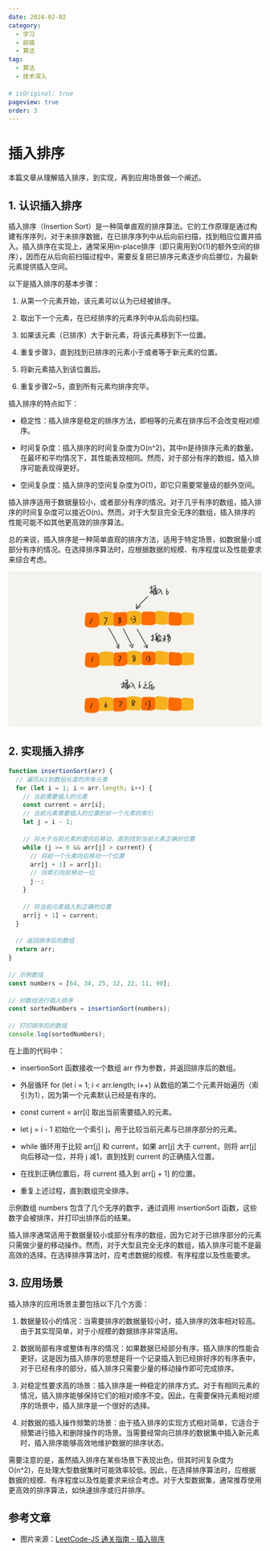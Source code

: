 ```yaml
---
date: 2024-02-02
category:
  - 学习
  - 前端
  - 算法
tag:
  - 算法
  - 技术深入

# isOriginal: true
pageview: true
order: 3
---
```


# **插入排序**

本篇文章从理解插入排序，到实现，再到应用场景做一个阐述。
<!-- more -->

## 1. 认识插入排序

插入排序（Insertion Sort）是一种简单直观的排序算法。它的工作原理是通过构建有序序列，对于未排序数据，在已排序序列中从后向前扫描，找到相应位置并插入。插入排序在实现上，通常采用in-place排序（即只需用到O(1)的额外空间的排序），因而在从后向前扫描过程中，需要反复把已排序元素逐步向后挪位，为最新元素提供插入空间。

以下是插入排序的基本步骤：

1. 从第一个元素开始，该元素可以认为已经被排序。

2. 取出下一个元素，在已经排序的元素序列中从后向前扫描。

3. 如果该元素（已排序）大于新元素，将该元素移到下一位置。

4. 重复步骤3，直到找到已排序的元素小于或者等于新元素的位置。

5. 将新元素插入到该位置后。

6. 重复步骤2~5，直到所有元素均排序完毕。

插入排序的特点如下：

- 稳定性：插入排序是稳定的排序方法，即相等的元素在排序后不会改变相对顺序。

- 时间复杂度：插入排序的时间复杂度为O(n^2)，其中n是待排序元素的数量。在最坏和平均情况下，其性能表现相同。然而，对于部分有序的数组，插入排序可能表现得更好。

- 空间复杂度：插入排序的空间复杂度为O(1)，即它只需要常量级的额外空间。

插入排序适用于数据量较小，或者部分有序的情况。对于几乎有序的数组，插入排序的时间复杂度可以接近O(n)。然而，对于大型且完全无序的数组，插入排序的性能可能不如其他更高效的排序算法。

总的来说，插入排序是一种简单直观的排序方法，适用于特定场景，如数据量小或部分有序的情况。在选择排序算法时，应根据数据的规模、有序程度以及性能要求来综合考虑。

![插入排序示意图](./assets/3-insert/1.png)

## 2. 实现插入排序

```js
function insertionSort(arr) {
  // 遍历从1到数组长度的所有元素
  for (let i = 1; i < arr.length; i++) {
    // 当前需要插入的元素
    const current = arr[i];
    // 当前元素需要插入的位置的前一个元素的索引
    let j = i - 1;

    // 将大于当前元素的值向后移动，直到找到当前元素正确的位置
    while (j >= 0 && arr[j] > current) {
      // 将前一个元素向后移动一个位置
      arr[j + 1] = arr[j];
      // 将索引向前移动一位
      j--;
    }

    // 将当前元素插入到正确的位置
    arr[j + 1] = current;
  }

  // 返回排序后的数组
  return arr;
}

// 示例数组
const numbers = [64, 34, 25, 12, 22, 11, 90];

// 对数组进行插入排序
const sortedNumbers = insertionSort(numbers);

// 打印排序后的数组
console.log(sortedNumbers);
```

在上面的代码中：

- insertionSort 函数接收一个数组 arr 作为参数，并返回排序后的数组。

- 外层循环 for (let i = 1; i < arr.length; i++) 从数组的第二个元素开始遍历（索引为1），因为第一个元素默认已经是有序的。

- const current = arr[i] 取出当前需要插入的元素。

- let j = i - 1 初始化一个索引 j，用于比较当前元素与已排序部分的元素。

- while 循环用于比较 arr[j] 和 current，如果 arr[j] 大于 current，则将 arr[j] 向后移动一位，并将 j 减1，直到找到 current 的正确插入位置。

- 在找到正确位置后，将 current 插入到 arr[j + 1] 的位置。

- 重复上述过程，直到数组完全排序。

示例数组 numbers 包含了几个无序的数字，通过调用 insertionSort 函数，这些数字会被排序，并打印出排序后的结果。

插入排序通常适用于数据量较小或部分有序的数组，因为它对于已排序部分的元素只需做少量的移动操作。然而，对于大型且完全无序的数组，插入排序可能不是最高效的选择。在选择排序算法时，应考虑数据的规模、有序程度以及性能要求。

## 3. 应用场景

插入排序的应用场景主要包括以下几个方面：

1. 数据量较小的情况：当需要排序的数据量较小时，插入排序的效率相对较高。由于其实现简单，对于小规模的数据排序非常适用。

2. 数据局部有序或整体有序的情况：如果数据已经部分有序，插入排序的性能会更好。这是因为插入排序的思想是将一个记录插入到已经排好序的有序表中，对于已经有序的部分，插入排序只需要少量的移动操作即可完成排序。

3. 对稳定性要求高的场景：插入排序是一种稳定的排序方式。对于有相同元素的情况，插入排序能够保持它们的相对顺序不变。因此，在需要保持元素相对顺序的场景中，插入排序是一个很好的选择。

4. 对数据的插入操作频繁的场景：由于插入排序的实现方式相对简单，它适合于频繁进行插入和删除操作的场景。当需要经常向已排序的数据集中插入新元素时，插入排序能够高效地维护数据的排序状态。

需要注意的是，虽然插入排序在某些场景下表现出色，但其时间复杂度为O(n^2)，在处理大型数据集时可能效率较低。因此，在选择排序算法时，应根据数据的规模、有序程度以及性能要求来综合考虑。对于大型数据集，通常推荐使用更高效的排序算法，如快速排序或归并排序。

## 参考文章

- 图片来源：[LeetCode-JS 通关指南 - 插入排序](https://2xiao.github.io/leetcode-js/leetcode/algorithm/sort.html#%E6%8F%92%E5%85%A5%E6%8E%92%E5%BA%8F-insertion-sort)
